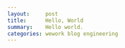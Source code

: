 ```yaml
---
layout:     post
title:      Hello, World
summary:    Hello world.
categories: wework blog engineering
---
```

